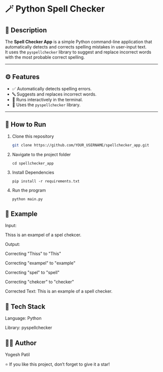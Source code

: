 # 🪄 Python Spell Checker

## 📖 Description
The **Spell Checker App** is a simple Python command-line application that automatically detects and corrects spelling mistakes in user-input text.  
It uses the `pyspellchecker` library to suggest and replace incorrect words with the most probable correct spelling.

---

## ⚙️ Features
- ✅ Automatically detects spelling errors.
- 🔤 Suggests and replaces incorrect words.
- 💬 Runs interactively in the terminal.
- 🧠 Uses the `pyspellchecker` library.

---

## 🚀 How to Run

1. Clone this repository
   ```bash
   git clone https://github.com/YOUR_USERNAME/spellchecker_app.git

2. Navigate to the project folder

   `cd spellchecker_app`


3. Install Dependencies

   `pip install -r requirements.txt`
   

5. Run the program

   `python main.py`

## 🧮 Example

Input:

Thiss is an exampel of a spel chekcer.

Output:

Correcting "Thiss" to "This"

Correcting "exampel" to "example"

Correcting "spel" to "spell"

Correcting "chekcer" to "checker"


Corrected Text: This is an example of a spell checker.


## 🧰 Tech Stack

Language: Python

Library: pyspellchecker
 

## 👨‍💻 Author

Yogesh Patil


⭐ If you like this project, don’t forget to give it a star!
